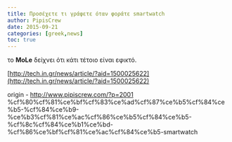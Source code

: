 ```yaml
---
title: Προσέχετε τι γράφετε όταν φοράτε smartwatch
author: PipisCrew
date: 2015-09-21
categories: [greek,news]
toc: true
---
```


το **MoLe** δείχνει ότι κάτι τέτοιο είναι εφικτό.

[http://tech.in.gr/news/article/?aid=1500025622](http://tech.in.gr/news/article/?aid=1500025622)

origin - http://www.pipiscrew.com/?p=2001 %cf%80%cf%81%ce%bf%cf%83%ce%ad%cf%87%ce%b5%cf%84%ce%b5-%cf%84%ce%b9-%ce%b3%cf%81%ce%ac%cf%86%ce%b5%cf%84%ce%b5-%cf%8c%cf%84%ce%b1%ce%bd-%cf%86%ce%bf%cf%81%ce%ac%cf%84%ce%b5-smartwatch
